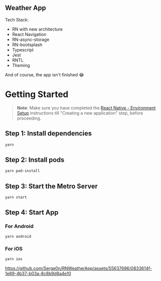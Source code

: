 ## Weather App

Tech Stack:

- RN with new architecture
- React Navigation
- RN-async-storage
- RN-bootsplash
- Typescript
- Jest
- RNTL
- Theming

And of course, the app isn't finished 😂

# Getting Started

> **Note**: Make sure you have completed the [React Native - Environment Setup](https://reactnative.dev/docs/environment-setup) instructions till "Creating a new application" step, before proceeding.

## Step 1: Install dependencies

```bash
yarn
```

## Step 2: Install pods

```bash
yarn pod-install
```

## Step 3: Start the Metro Server

```bash
yarn start
```

## Step 4: Start App

### For Android

```bash
yarn android
```

### For iOS

```bash
yarn ios
```

https://github.com/Serge0n/RNWeatherApp/assets/55637696/0833614f-1e89-4b37-b03a-8c8b9d8a4e10
